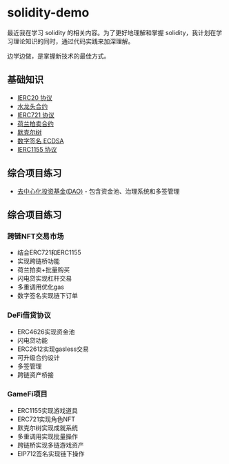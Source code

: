 # solidity-demo

最近我在学习 solidity 的相关内容。为了更好地理解和掌握 solidity，我计划在学习理论知识的同时，通过代码实践来加深理解。

边学边做，是掌握新技术的最佳方式。

## 基础知识

- [IERC20 协议](docs/ierc20.md)
- [水龙头合约](docs/faucet.md)
- [IERC721 协议](docs/ierc721.md)
- [荷兰拍卖合约](docs/dutchAuction.md)
- [默克尔树](docs/merkleTree.md)
- [数字签名 ECDSA](docs/ecdsa.md)
- [IERC1155 协议](docs/ierc1155.md)

## 综合项目练习

- [去中心化投资基金(DAO)](docs/dao.md) - 包含资金池、治理系统和多签管理

## 综合项目练习

### 跨链NFT交易市场

- 结合ERC721和ERC1155
- 实现跨链桥功能
- 荷兰拍卖+批量购买
- 闪电贷实现杠杆交易
- 多重调用优化gas
- 数字签名实现链下订单

### DeFi借贷协议

- ERC4626实现资金池
- 闪电贷功能
- ERC2612实现gasless交易
- 可升级合约设计
- 多签管理
- 跨链资产桥接

### GameFi项目

- ERC1155实现游戏道具
- ERC721实现角色NFT
- 默克尔树实现成就系统
- 多重调用实现批量操作
- 跨链桥实现多链游戏资产
- EIP712签名实现链下操作
